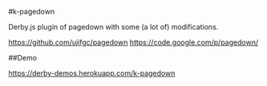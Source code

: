 #k-pagedown

Derby.js plugin of pagedown with some (a lot of) modifications.

https://github.com/ujifgc/pagedown
https://code.google.com/p/pagedown/

##Demo

https://derby-demos.herokuapp.com/k-pagedown
